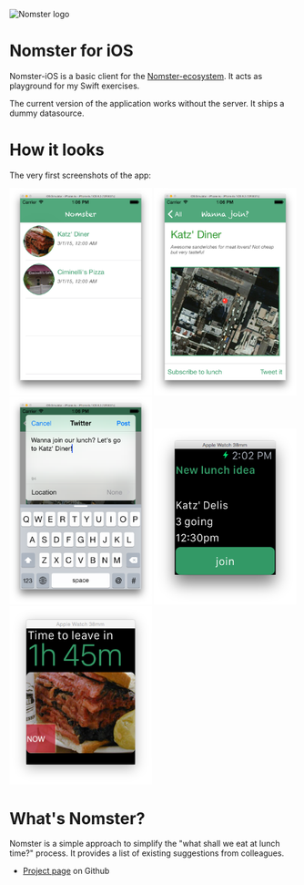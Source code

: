 ![Nomster logo](http://tscholze.github.io/nomster-parent/nomster-logo.png)

Nomster for iOS
=
Nomster-iOS is a basic client for the [Nomster-ecosystem](https://tscholze.github.io/nomster-parent). It acts as playground for my Swift exercises.

The current version of the application works without the server. It ships a dummy datasource.

How it looks
=
The very first screenshots of the app:

<img src="https://raw.githubusercontent.com/tscholze/nomster-ios/master/docs/v0-list.png" alt="List" width="250">

<img src="https://raw.githubusercontent.com/tscholze/nomster-ios/master/docs/v0-detail.png" alt="Detail" width="250">

<img src="https://raw.githubusercontent.com/tscholze/nomster-ios/master/docs/v0-tweet.png" alt="Tweet feature" width="250">

<img src="https://raw.githubusercontent.com/tscholze/nomster-ios/master/docs/v0-watch-main.png" alt="Watch Main UI" width="250">

<img src="https://raw.githubusercontent.com/tscholze/nomster-ios/master/docs/v0-watch-glance.png" alt="Watch Glance" width="250">

What's Nomster?
==
Nomster is a simple approach to simplify the "what shall we eat at lunch time?" process. It provides a list of existing suggestions from colleagues.

* [Project page](https://tscholze.github.io/nomster-parent) on Github

